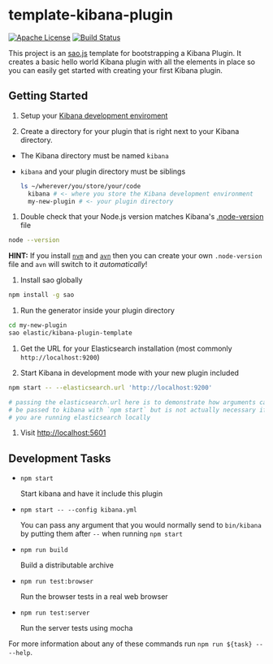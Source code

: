 # template-kibana-plugin

[![Apache License](https://img.shields.io/badge/license-Apache-red.svg)](https://raw.githubusercontent.com/elastic/template-kibana-plugin/master/LICENSE)
[![Build Status](https://travis-ci.org/elastic/template-kibana-plugin.svg?branch=master)](https://travis-ci.org/elastic/template-kibana-plugin)

This project is an [sao.js](https://sao.js.org) template for bootstrapping a Kibana Plugin. It creates a basic hello world Kibana plugin with all the elements in place so you can easily get started with creating your first Kibana plugin.

## Getting Started

1. Setup your [Kibana development enviroment](https://github.com/elastic/kibana/blob/master/CONTRIBUTING.md#development-environment-setup)

1. Create a directory for your plugin that is right next to your Kibana directory.

  - The Kibana directory must be named `kibana`
  - `kibana` and your plugin directory must be siblings

    ```sh
    ls ~/wherever/you/store/your/code
      kibana # <- where you store the Kibana development environment
      my-new-plugin # <- your plugin directory
    ```

1. Double check that your Node.js version matches Kibana's [.node-version](https://github.com/elastic/kibana/blob/master/.node-version) file

  ```sh
  node --version
  ```
  
  **HINT:** If you install [`nvm`](https://github.com/creationix/nvm#install-script) and [`avn`](https://github.com/wbyoung/avn) then you can create your own `.node-version` file and `avn` will switch to it _automatically_!

1. Install sao globally

  ```sh
  npm install -g sao
  ```

1. Run the generator inside your plugin directory

  ```sh
  cd my-new-plugin
  sao elastic/kibana-plugin-template
  ```

1. Get the URL for your Elasticsearch installation (most commonly `http://localhost:9200`)

1. Start Kibana in development mode with your new plugin included

  ```sh
  npm start -- --elasticsearch.url 'http://localhost:9200'

  # passing the elasticsearch.url here is to demonstrate how arguments can
  # be passed to kibana with `npm start` but is not actually necessary if
  # you are running elasticsearch locally
  ```

1. Visit [http://localhost:5601](http://localhost:5601)

## Development Tasks

  - `npm start`

    Start kibana and have it include this plugin

  - `npm start -- --config kibana.yml`

    You can pass any argument that you would normally send to `bin/kibana` by putting them after `--` when running `npm start`

  - `npm run build`

    Build a distributable archive

  - `npm run test:browser`

    Run the browser tests in a real web browser

  - `npm run test:server`

    Run the server tests using mocha

For more information about any of these commands run `npm run ${task} -- --help`.
